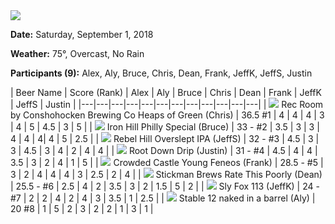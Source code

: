 <img src="./images/2018/the-pour.jpg" class="setup-thumb fancybox">


**Date:** Saturday, September 1, 2018

**Weather:** 75°, Overcast, No Rain

**Participants (9):** Alex, Aly, Bruce, Chris, Dean, Frank, JeffK, JeffS, Justin


| Beer Name  | Score (Rank) | Alex | Aly | Bruce | Chris | Dean | Frank | JeffK | JeffS | Justin |
|---|---|---|---|---|---|---|---|---|---|---|---|
| <img class="cap-thumb fancybox" src="./images/2018/rec-room.jpg"> Rec Room by Conshohocken Brewing Co Heaps of Green (Chris) | 36.5 #1 | 4 | 4 | 4 | 3 | 4 | 5 | 4.5 | 3 | 5 |
| <img class="cap-thumb fancybox" src="./images/2018/iron-hill.jpg"> Iron Hill Philly Special (Bruce) | 33 - #2 | 3.5 | 3 | 3 | 4 | 4 | 4| 4 | 5 | 2.5 |
| <img class="cap-thumb fancybox" src="./images/2018/rebel-hill.jpg"> Rebel Hill Overslept IPA (JeffS) | 32 - #3 | 4.5 | 3 | 3 | 4.5 | 3 | 4 | 2 | 4 | 4 |
| <img class="cap-thumb fancybox" src="./images/2018/root-down.jpg"> Root Down Drip (Justin) | 31 - #4 | 4.5 | 4 | 4 | 3.5 | 3 | 2 | 4 | 1 | 5 |
| <img class="cap-thumb fancybox" src="./images/2018/crowded.jpg"> Crowded Castle Young Feneos (Frank) | 28.5 - #5 | 3 | 2 | 4 | 4 | 4 | 3 | 2.5 | 2 | 4 |
| <img class="cap-thumb fancybox" src="./images/2018/stickman.jpg"> Stickman Brews Rate This Poorly (Dean) | 25.5 - #6 | 2.5 | 4 | 2 | 3.5 | 3 | 2 | 1.5 | 5 | 2 |
| <img class="cap-thumb fancybox" src="./images/2018/slyfox.jpg"> Sly Fox 113 (JeffK) | 24 - #7 | 2 | 2 | 4 | 2 | 4 | 3 | 3.5 | 1 | 2.5 |
| <img class="cap-thumb fancybox" src="./images/2018/stable12.jpg"> Stable 12 naked in a barrel (Aly) | 20 #8 | 1 | 5 | 2 | 3 | 2 | 2 | 1 | 3 | 1 |

